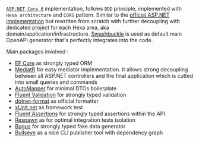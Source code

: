 [`ASP.NET Core 6`](https://docs.microsoft.com/aspnet/core/) implementation, follows `DDD` principle, implemented with `Hexa architecture` and `CQRS` pattern. Similar to the [official ASP.NET implementation](https://github.com/gothinkster/aspnetcore-realworld-example-app) but rewritten from scratch with further decoupling with dedicated project for each Hexa area, aka domain/application/infrastructure. [Swashbuckle](https://github.com/domaindrivendev/Swashbuckle.AspNetCore) is used as default main OpenAPI generator that's perfectly integrates into the code.

Main packages involved :

* [EF Core](https://docs.microsoft.com/ef/) as strongly typed ORM
* [MediatR](https://github.com/jbogard/MediatR) for easy mediator implementation. It allows strong decoupling between all ASP.NET controllers and the final application which is cutted into small queries and commands
* [AutoMapper](https://automapper.org/) for minimal DTOs boilerplate
* [Fluent Validation](https://fluentvalidation.net/) for strongly typed validation
* [dotnet-format](https://github.com/dotnet/format) as official formatter
* [xUnit.net](https://xunit.net/) as framework test
* [Fluent Assertions](https://fluentassertions.com/) for strongly typed assertions within the API
* [Respawn](https://github.com/jbogard/Respawn) as for optimal integration tests isolation
* [Bogus](https://github.com/bchavez/Bogus) for strongly typed fake data generator
* [Bullseye](https://github.com/adamralph/bullseye) as a nice CLI publisher tool with dependency graph
